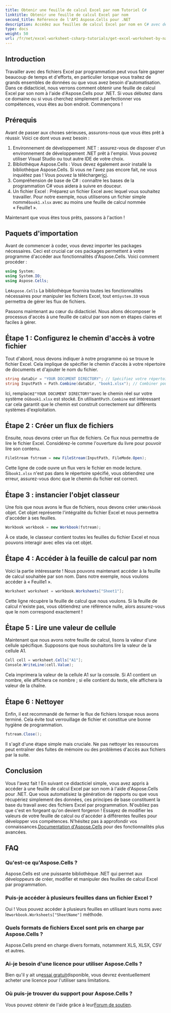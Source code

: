 ```yaml
---
title: Obtenir une feuille de calcul Excel par nom Tutoriel C#
linktitle: Obtenir une feuille de calcul Excel par nom
second_title: Référence de l'API Aspose.Cells pour .NET
description: Accédez aux feuilles de calcul Excel par nom en C# avec des instructions étape par étape, en utilisant Aspose.Cells pour .NET pour une meilleure efficacité du code.
type: docs
weight: 50
url: /fr/net/excel-worksheet-csharp-tutorials/get-excel-worksheet-by-name-csharp-tutorial/
---
```

## Introduction

Travailler avec des fichiers Excel par programmation peut vous faire gagner beaucoup de temps et d'efforts, en particulier lorsque vous traitez de grands ensembles de données ou que vous avez besoin d'automatisation. Dans ce didacticiel, nous verrons comment obtenir une feuille de calcul Excel par son nom à l'aide d'Aspose.Cells pour .NET. Si vous débutez dans ce domaine ou si vous cherchez simplement à perfectionner vos compétences, vous êtes au bon endroit. Commençons !

## Prérequis

Avant de passer aux choses sérieuses, assurons-nous que vous êtes prêt à réussir. Voici ce dont vous avez besoin :

1. Environnement de développement .NET : assurez-vous de disposer d'un environnement de développement .NET prêt à l'emploi. Vous pouvez utiliser Visual Studio ou tout autre IDE de votre choix.
2.  Bibliothèque Aspose.Cells : Vous devez également avoir installé la bibliothèque Aspose.Cells. Si vous ne l'avez pas encore fait, ne vous inquiétez pas ! Vous pouvez la télécharger[ici](https://releases.aspose.com/cells/net/).
3. Compréhension de base de C# : connaître les bases de la programmation C# vous aidera à suivre en douceur.
4. Un fichier Excel : Préparez un fichier Excel avec lequel vous souhaitez travailler. Pour notre exemple, nous utiliserons un fichier simple nommé`book1.xlsx` avec au moins une feuille de calcul nommée « Feuille1 ».

Maintenant que vous êtes tous prêts, passons à l'action !

## Paquets d'importation

Avant de commencer à coder, vous devez importer les packages nécessaires. Ceci est crucial car ces packages permettent à votre programme d'accéder aux fonctionnalités d'Aspose.Cells. Voici comment procéder :

```csharp
using System;
using System.IO;
using Aspose.Cells;
```

 Le`Aspose.Cells` La bibliothèque fournira toutes les fonctionnalités nécessaires pour manipuler les fichiers Excel, tout en`System.IO` vous permettra de gérer les flux de fichiers.

Passons maintenant au cœur du didacticiel. Nous allons décomposer le processus d'accès à une feuille de calcul par son nom en étapes claires et faciles à gérer.

## Étape 1 : Configurez le chemin d'accès à votre fichier

Tout d'abord, nous devons indiquer à notre programme où se trouve le fichier Excel. Cela implique de spécifier le chemin d'accès à votre répertoire de documents et d'ajouter le nom du fichier.

```csharp
string dataDir = "YOUR DOCUMENT DIRECTORY"; // Spécifiez votre répertoire de documents
string InputPath = Path.Combine(dataDir, "book1.xlsx"); // Combiner pour former le chemin complet
```

 Ici, remplacez`"YOUR DOCUMENT DIRECTORY"`avec le chemin réel sur votre système où`book1.xlsx` est stocké. En utilisant`Path.Combine` est intéressant car cela garantit que le chemin est construit correctement sur différents systèmes d'exploitation.

## Étape 2 : Créer un flux de fichiers

Ensuite, nous devons créer un flux de fichiers. Ce flux nous permettra de lire le fichier Excel. Considérez-le comme l'ouverture du livre pour pouvoir lire son contenu.

```csharp
FileStream fstream = new FileStream(InputPath, FileMode.Open);
```

 Cette ligne de code ouvre un flux vers le fichier en mode lecture. Si`book1.xlsx` n'est pas dans le répertoire spécifié, vous obtiendrez une erreur, assurez-vous donc que le chemin du fichier est correct.

## Étape 3 : instancier l'objet classeur

 Une fois que nous avons le flux de fichiers, nous devons créer un`Workbook` objet. Cet objet représente l'intégralité du fichier Excel et nous permettra d'accéder à ses feuilles.

```csharp
Workbook workbook = new Workbook(fstream);
```

À ce stade, le classeur contient toutes les feuilles du fichier Excel et nous pouvons interagir avec elles via cet objet.

## Étape 4 : Accéder à la feuille de calcul par nom

Voici la partie intéressante ! Nous pouvons maintenant accéder à la feuille de calcul souhaitée par son nom. Dans notre exemple, nous voulons accéder à « Feuille1 ».

```csharp
Worksheet worksheet = workbook.Worksheets["Sheet1"];
```

Cette ligne récupère la feuille de calcul que nous voulons. Si la feuille de calcul n'existe pas, vous obtiendrez une référence nulle, alors assurez-vous que le nom correspond exactement !

## Étape 5 : Lire une valeur de cellule

Maintenant que nous avons notre feuille de calcul, lisons la valeur d'une cellule spécifique. Supposons que nous souhaitons lire la valeur de la cellule A1.

```csharp
Cell cell = worksheet.Cells["A1"];
Console.WriteLine(cell.Value);
```

Cela imprimera la valeur de la cellule A1 sur la console. Si A1 contient un nombre, elle affichera ce nombre ; si elle contient du texte, elle affichera la valeur de la chaîne.

## Étape 6 : Nettoyer

Enfin, il est recommandé de fermer le flux de fichiers lorsque nous avons terminé. Cela évite tout verrouillage de fichier et constitue une bonne hygiène de programmation.

```csharp
fstream.Close();
```

Il s'agit d'une étape simple mais cruciale. Ne pas nettoyer les ressources peut entraîner des fuites de mémoire ou des problèmes d'accès aux fichiers par la suite.

## Conclusion

Vous l'avez fait ! En suivant ce didacticiel simple, vous avez appris à accéder à une feuille de calcul Excel par son nom à l'aide d'Aspose.Cells pour .NET. Que vous automatisiez la génération de rapports ou que vous récupériez simplement des données, ces principes de base constituent la base du travail avec des fichiers Excel par programmation.
 N'oubliez pas que c'est en forgeant qu'on devient forgeron ! Essayez de modifier les valeurs de votre feuille de calcul ou d'accéder à différentes feuilles pour développer vos compétences. N'hésitez pas à approfondir vos connaissances.[Documentation d'Aspose.Cells](https://reference.aspose.com/cells/net/) pour des fonctionnalités plus avancées.

## FAQ

### Qu'est-ce qu'Aspose.Cells ?
Aspose.Cells est une puissante bibliothèque .NET qui permet aux développeurs de créer, modifier et manipuler des feuilles de calcul Excel par programmation.

### Puis-je accéder à plusieurs feuilles dans un fichier Excel ?
 Oui ! Vous pouvez accéder à plusieurs feuilles en utilisant leurs noms avec le`workbook.Worksheets["SheetName"]` méthode.

### Quels formats de fichiers Excel sont pris en charge par Aspose.Cells ?
Aspose.Cells prend en charge divers formats, notamment XLS, XLSX, CSV et autres.

### Ai-je besoin d'une licence pour utiliser Aspose.Cells ?
 Bien qu'il y ait un[essai gratuit](https://releases.aspose.com/)disponible, vous devrez éventuellement acheter une licence pour l'utiliser sans limitations.

### Où puis-je trouver du support pour Aspose.Cells ?
 Vous pouvez obtenir de l'aide grâce à leur[Forum de soutien](https://forum.aspose.com/c/cells/9).